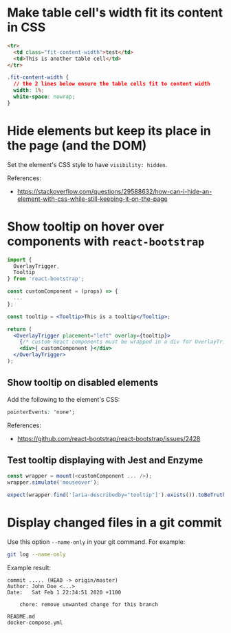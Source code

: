 # Make table cell's width fit its content in CSS

```html
<tr>
  <td class="fit-content-width">test</td>
  <td>This is another table cell</td>
</tr>
```

```css
.fit-content-width {
  // the 2 lines below ensure the table cells fit to content width
  width: 1%;
  white-space: nowrap;
}
```

# Hide elements but keep its place in the page (and the DOM)

Set the element's CSS style to have `visibility: hidden`.

References:
- https://stackoverflow.com/questions/29588632/how-can-i-hide-an-element-with-css-while-still-keeping-it-on-the-page

# Show tooltip on hover over components with `react-bootstrap`

```jsx
import {
  OverlayTrigger,
  Tooltip
} from 'react-bootstrap';

const customComponent = (props) => {
  ...
};

const tooltip = <Tooltip>This is a tooltip</Tooltip>;

return (
  <OverlayTrigger placement="left" overlay={tooltip}>
    {/* custom React components must be wrapped in a div for OverlayTrigger to work */}
    <div>{ customComponent }</div>
  </OverlayTrigger>
);
```

## Show tooltip on disabled elements

Add the following to the element's CSS:

```css
pointerEvents: 'none';
```

References:
- https://github.com/react-bootstrap/react-bootstrap/issues/2428

## Test tooltip displaying with Jest and Enzyme

```js
const wrapper = mount(<customComponent ... />);
wrapper.simulate('mouseover');

expect(wrapper.find('[aria-describedby="tooltip"]').exists()).toBeTruthy();
```

# Display changed files in a git commit

Use this option `--name-only` in your git command. For example:

```sh
git log --name-only
```

Example result:

```
commit ..... (HEAD -> origin/master)
Author: John Doe <...>
Date:   Sat Feb 1 22:34:51 2020 +1100

    chore: remove unwanted change for this branch

README.md
docker-compose.yml
```
